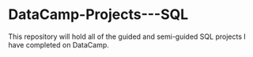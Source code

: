 # DataCamp-Projects---SQL
This repository will hold all of the guided and semi-guided SQL projects I have completed on DataCamp.
